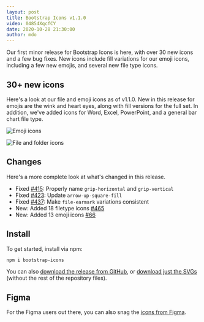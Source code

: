 ```yaml
---
layout: post
title: Bootstrap Icons v1.1.0
video: 04854XqcfCY
date: 2020-10-28 21:30:00
author: mdo
---
```


Our first minor release for Bootstrap Icons is here, with over 30 new icons and a few bug fixes. New icons include fill variations for our emoji icons, including a few new emojis, and several new file type icons.

## 30+ new icons

Here's a look at our file and emoji icons as of v1.1.0. New in this release for emojis are the wink and heart eyes, along with fill versions for the full set. In addition, we've added icons for Word, Excel, PowerPoint, and a general bar chart file type.

![Emoji icons](/assets/img/2020/10/icons-emoji.png)

![File and folder icons](/assets/img/2020/10/icons-files-folders.png)

## Changes

Here's a more complete look at what's changed in this release.

- Fixed [#415](https://github.com/twbs/icons/issues/415): Properly name `grip-horizontal` and `grip-vertical`
- Fixed [#423](https://github.com/twbs/icons/issues/423): Update `arrow-up-square-fill`
- Fixed [#437](https://github.com/twbs/icons/issues/437): Make `file-earmark` variations consistent
- New: Added 18 filetype icons [#465](https://github.com/twbs/icons/pull/465)
- New: Added 13 emoji icons [#66](https://github.com/twbs/icons/pull/466)

## Install

To get started, install via npm:

```sh
npm i bootstrap-icons
```

You can also [download the release from GitHub](https://github.com/twbs/icons/releases/tag/v1.1.0), or [download just the SVGs](https://github.com/twbs/icons/releases/download/v1.1.0/bootstrap-icons-1.1.0.zip) (without the rest of the repository files).

## Figma

For the Figma users out there, you can also snag the [icons from Figma](https://www.figma.com/file/6jIgJymnRpMjGSMG2BKNRe/Bootstrap-Icons-v1.1.0?node-id=0%3A1).
